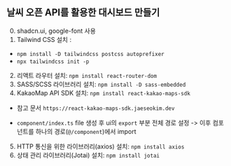 ## 날씨 오픈 API를 활용한 대시보드 만들기

0. shadcn.ui, google-font 사용
1. Tailwind CSS 설치 :

- `npm install -D tailwindcss postcss autoprefixer`
- `npx tailwindcss init -p`

2. 리액트 라우터 설치: `npm install react-router-dom`
3. SASS/SCSS 라이브러리 설치: `npm install -D sass-embedded`
4. KakaoMap API SDK 설치: `npm install react-kakao-maps-sdk`

- 참고 문서 `https://react-kakao-maps-sdk.jaeseokim.dev`

- `component/index.ts` file 생성 후 ui의 `export` 부분 전체 경로 설정 -> 이후 컴포넌트를 하나의 경로(`@/component`)에서 import

5. HTTP 통신을 위한 라이브러리(axios) 설치: `npm install axios`
6. 상태 관리 라이브러리(Jotai) 설치: `npm install jotai`
